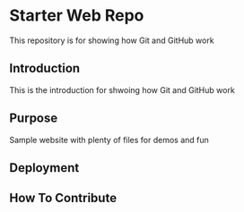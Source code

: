 # Starter Web Repo

This repository is for showing how Git and GitHub work

## Introduction

This is the introduction for shwoing how Git and GitHub work

## Purpose

Sample website with plenty of files for demos and fun

## Deployment

## How To Contribute